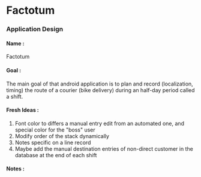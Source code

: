 # Factotum

### Application Design



#### Name :

Factotum



#### Goal :

The main goal of that android application is to plan and record (localization, timing) the route of a courier (bike delivery) during an half-day period called a shift.


#### Fresh Ideas :

1. Font color to differs a manual entry edit from an automated one, and special color for the "boss" user
2. Modify order of the stack dynamically 
3. Notes specific on a line record 
4. Maybe add the manual destination entries of non-direct customer in the database at the end of each shift



#### Notes :
